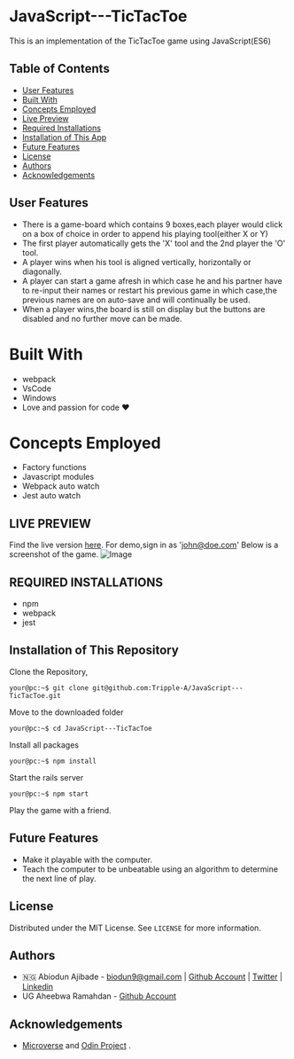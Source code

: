 # JavaScript---TicTacToe

This is an implementation of the TicTacToe game using JavaScript(ES6)

## Table of Contents

* [User Features](#user-features)
* [Built With](#built-with)
* [Concepts Employed](#concepts-employed)
* [Live Preview](#live-preview)
* [Required Installations](#required-installations)
* [Installation of This App](#instalation)
* [Future Features](#future-features)
* [License](#license)
* [Authors](#authors)
* [Acknowledgements](#acknowledgements)

<!-- User features -->
## User Features
* There is a game-board which contains 9 boxes,each player would click on a box of choice in order to append his playing tool(either X or Y)
* The first player automatically gets the 'X' tool and the 2nd player the 'O' tool.
* A player wins when his tool is aligned vertically, horizontally or diagonally.
* A player can start a game afresh in which case he and his partner have to re-input their names or restart his previous game in which case,the previous names are on auto-save and will continually be used.
* When a player wins,the board is still on display but the buttons are disabled and no further move can be made.

<!-- BUILT WITH -->
# Built With
* webpack
* VsCode
* Windows
* Love and passion for code ❤️

<!-- CONCEPTS EMPLOYED -->
# Concepts Employed
* Factory functions
* Javascript modules
* Webpack auto watch
* Jest auto watch

<!-- LIVE PREVIEW -->
## LIVE PREVIEW
Find the live version [here](https://eventritte.herokuapp.com/). For demo,sign in as 'john@doe.com'
Below is a screenshot of the game.
![Image](/app/assets/images/proof.gif)

<!-- REQUIRED INSTALLATION -->
## REQUIRED INSTALLATIONS
* npm
* webpack
* jest

<!-- INSTALLATION -->
## Installation of This Repository
Clone the Repository,

```Shell
your@pc:~$ git clone git@github.com:Tripple-A/JavaScript---TicTacToe.git
```

Move to the downloaded folder

```Shell
your@pc:~$ cd JavaScript---TicTacToe
```

Install all packages

```Shell
your@pc:~$ npm install
```

Start the rails server

```Shell
your@pc:~$ npm start
```
          
Play the game with a friend.

<!-- Future features -->
## Future Features
* Make it playable with the computer.
* Teach the computer to be unbeatable using an algorithm to determine the next line of play.

## License

Distributed under the MIT License. See `LICENSE` for more information.

<!-- AUTHORS -->
## Authors
* 🇳🇬  Abiodun Ajibade - biodun9@gmail.com | [Github Account](https://github.com/Tripple-A) | [Twitter](https://twitter.com/AbiodunAjibade3) | [Linkedin](https://linkedin.com/in/abiodun-ajibade)
* UG Aheebwa Ramahdan - [Github Account](https://www.github.com/raheebwa)


<!-- ACKNOWLEDGEMENTS -->
## Acknowledgements

* <a href="https://www.microverse.org/"> Microverse</a>  and <a href="https://www.theodinproject.com/"> Odin Project</a> .

